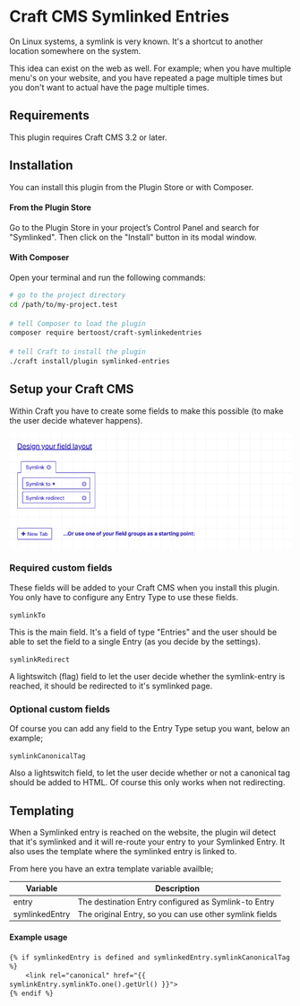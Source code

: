 # Craft CMS Symlinked Entries

On Linux systems, a symlink is very known. It's a shortcut to another location somewhere on the system.

This idea can exist on the web as well. For example; when you have multiple menu's on your website, and 
you have repeated a page multiple times but you don't want to actual have the page multiple times.

## Requirements

This plugin requires Craft CMS 3.2 or later.

## Installation

You can install this plugin from the Plugin Store or with Composer.

#### From the Plugin Store

Go to the Plugin Store in your project’s Control Panel and search for "Symlinked". Then click on the "Install" 
button in its modal window.

#### With Composer

Open your terminal and run the following commands:

```bash
# go to the project directory
cd /path/to/my-project.test

# tell Composer to load the plugin
composer require bertoost/craft-symlinkedentries

# tell Craft to install the plugin
./craft install/plugin symlinked-entries
```

## Setup your Craft CMS

Within Craft you have to create some fields to make this possible (to make the user decide whatever happens).

![field-designer](screenshots/field-designer.png "Craft's Field Designer")

### Required custom fields

These fields will be added to your Craft CMS when you install this plugin. You only have to configure 
any Entry Type to use these fields.

`symlinkTo`

This is the main field. It's a field of type "Entries" and the user should be able to set the field to a 
single Entry (as you decide by the settings).

`symlinkRedirect`

A lightswitch (flag) field to let the user decide whether the symlink-entry is reached, it should be redirected 
to it's symlinked page.

### Optional custom fields

Of course you can add any field to the Entry Type setup you want, below an example;

`symlinkCanonicalTag`

Also a lightswitch field, to let the user decide whether or not a canonical tag should be added to HTML. Of course
this only works when not redirecting.

## Templating

When a Symlinked entry is reached on the website, the plugin wil detect that it's symlinked and it will re-route
your entry to your Symlinked Entry. It also uses the template where the symlinked entry is linked to.

From here you have an extra template variable availble;

Variable       | Description
-------------- | -------------------------------------------------------
entry          | The destination Entry configured as Symlink-to Entry
symlinkedEntry | The original Entry, so you can use other symlink fields

#### Example usage

```twig
{% if symlinkedEntry is defined and symlinkedEntry.symlinkCanonicalTag %}
    <link rel="canonical" href="{{ symlinkEntry.symlinkTo.one().getUrl() }}">
{% endif %}
```